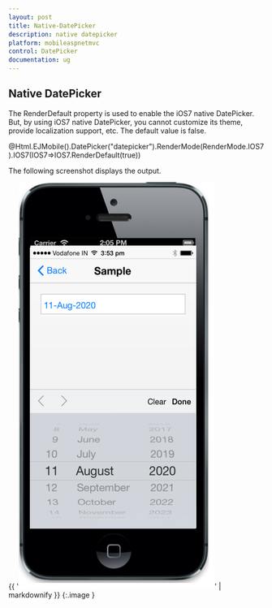```yaml
---
layout: post
title: Native-DatePicker
description: native datepicker
platform: mobileaspnetmvc
control: DatePicker
documentation: ug
---
```


## Native DatePicker

The RenderDefault property is used to enable the iOS7 native DatePicker. But, by using iOS7 native DatePicker, you cannot customize its theme, provide localization support, etc. The default value is false.



@Html.EJMobile().DatePicker("datepicker").RenderMode(RenderMode.IOS7).IOS7(IOS7=>IOS7.RenderDefault(true))



The following screenshot displays the output.

{{ '![](Native-DatePicker_images/Native-DatePicker_img1.png)' | markdownify }}
{:.image }


